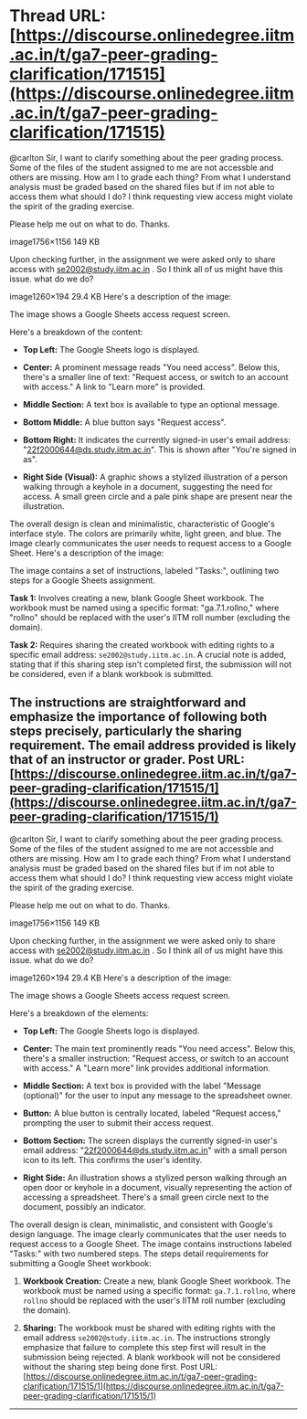 # Thread URL: [https://discourse.onlinedegree.iitm.ac.in/t/ga7-peer-grading-clarification/171515](https://discourse.onlinedegree.iitm.ac.in/t/ga7-peer-grading-clarification/171515)

@carlton Sir, I want to clarify something about the peer grading process. Some of the files of the student assigned to me are not accessble and others are missing. How am I to grade each thing? From what I understand analysis must be graded based on the shared files but if im not able to access them what should I do? I think requesting view access might violate the spirit of the grading exercise.

Please help me out on what to do. Thanks.

image1756×1156 149 KB

Upon checking further, in the assignment we were asked only to share access with se2002@study.iitm.ac.in . So I think all of us might have this issue. what do we do?

image1260×194 29.4 KB
Here's a description of the image:

The image shows a Google Sheets access request screen. 


Here's a breakdown of the content:

* **Top Left:** The Google Sheets logo is displayed.

* **Center:** A prominent message reads "You need access". Below this, there's a smaller line of text: "Request access, or switch to an account with access." A link to "Learn more" is provided.

* **Middle Section:** A text box is available to type an optional message.

* **Bottom Middle:** A blue button says "Request access".

* **Bottom Right:** It indicates the currently signed-in user's email address: "22f2000644@ds.study.iitm.ac.in". This is shown after "You're signed in as".

* **Right Side (Visual):** A graphic shows a stylized illustration of a person walking through a keyhole in a document, suggesting the need for access.  A small green circle and a pale pink shape are present near the illustration.


The overall design is clean and minimalistic, characteristic of Google's interface style. The colors are primarily white, light green, and blue.  The image clearly communicates the user needs to request access to a Google Sheet.
 Here's a description of the image:

The image contains a set of instructions, labeled "Tasks:", outlining two steps for a Google Sheets assignment.

**Task 1:** Involves creating a new, blank Google Sheet workbook.  The workbook must be named using a specific format: "ga.7.1.rollno," where "rollno" should be replaced with the user's IITM roll number (excluding the domain).

**Task 2:** Requires sharing the created workbook with editing rights to a specific email address: `se2002@study.iitm.ac.in`. A crucial note is added, stating that if this sharing step isn't completed first, the submission will not be considered, even if a blank workbook is submitted.

The instructions are straightforward and emphasize the importance of following both steps precisely, particularly the sharing requirement. The email address provided is likely that of an instructor or grader.
Post URL: [https://discourse.onlinedegree.iitm.ac.in/t/ga7-peer-grading-clarification/171515/1](https://discourse.onlinedegree.iitm.ac.in/t/ga7-peer-grading-clarification/171515/1)
---
@carlton Sir, I want to clarify something about the peer grading process. Some of the files of the student assigned to me are not accessble and others are missing. How am I to grade each thing? From what I understand analysis must be graded based on the shared files but if im not able to access them what should I do? I think requesting view access might violate the spirit of the grading exercise.

Please help me out on what to do. Thanks.

image1756×1156 149 KB

Upon checking further, in the assignment we were asked only to share access with se2002@study.iitm.ac.in . So I think all of us might have this issue. what do we do?

image1260×194 29.4 KB
Here's a description of the image:

The image shows a Google Sheets access request screen. 


Here's a breakdown of the elements:

* **Top Left:** The Google Sheets logo is displayed.

* **Center:** The main text prominently reads "You need access". Below this, there's a smaller instruction: "Request access, or switch to an account with access." A "Learn more" link provides additional information.

* **Middle Section:** A text box is provided with the label "Message (optional)" for the user to input any message to the spreadsheet owner.

* **Button:** A blue button is centrally located, labeled "Request access," prompting the user to submit their access request.

* **Bottom Section:** The screen displays the currently signed-in user's email address: "22f2000644@ds.study.iitm.ac.in" with a small person icon to its left. This confirms the user's identity.

* **Right Side:** An illustration shows a stylized person walking through an open door or keyhole in a document, visually representing the action of accessing a spreadsheet. There's a small green circle next to the document, possibly an indicator.

The overall design is clean, minimalistic, and consistent with Google's design language.  The image clearly communicates that the user needs to request access to a Google Sheet.
 The image contains instructions labeled "Tasks:" with two numbered steps.  The steps detail requirements for submitting a Google Sheet workbook:

1. **Workbook Creation:** Create a new, blank Google Sheet workbook.  The workbook must be named using a specific format:  `ga.7.1.rollno`, where `rollno` should be replaced with the user's IITM roll number (excluding the domain).

2. **Sharing:**  The workbook must be shared with editing rights with the email address `se2002@study.iitm.ac.in`.  The instructions strongly emphasize that failure to complete this step first will result in the submission being rejected.  A blank workbook will not be considered without the sharing step being done first.
Post URL: [https://discourse.onlinedegree.iitm.ac.in/t/ga7-peer-grading-clarification/171515/1](https://discourse.onlinedegree.iitm.ac.in/t/ga7-peer-grading-clarification/171515/1)
---
